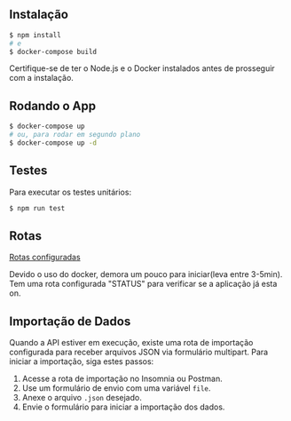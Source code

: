 ## Instalação

```bash
$ npm install
# e
$ docker-compose build
```

Certifique-se de ter o Node.js e o Docker instalados antes de prosseguir com a instalação.

## Rodando o App

```bash
$ docker-compose up
# ou, para rodar em segundo plano
$ docker-compose up -d
```

## Testes

Para executar os testes unitários:

```bash
$ npm run test
```

## Rotas

[Rotas configuradas](https://drive.google.com/file/d/1VATOSaX3jOXTt5OhH5C4Hb3DPUlpFoPm/view?usp=sharing)

Devido o uso do docker, demora um pouco para iniciar(leva entre 3-5min). Tem uma rota configurada "STATUS" para verificar se a aplicação já esta on.


## Importação de Dados

Quando a API estiver em execução, existe uma rota de importação configurada para receber arquivos JSON via formulário multipart. Para iniciar a importação, siga estes passos:

1. Acesse a rota de importação no Insomnia ou Postman.
2. Use um formulário de envio com uma variável `file`.
3. Anexe o arquivo `.json` desejado.
4. Envie o formulário para iniciar a importação dos dados.